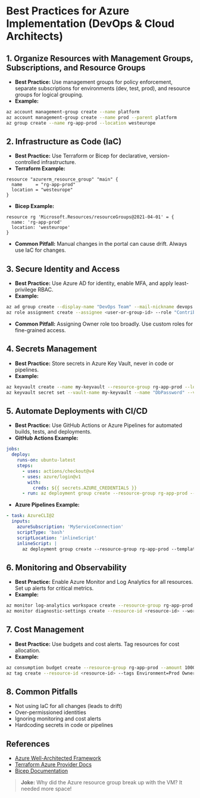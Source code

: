# Best Practices for Azure Implementation (DevOps & Cloud Architects)

## 1. Organize Resources with Management Groups, Subscriptions, and Resource Groups

- **Best Practice:** Use management groups for policy enforcement, separate subscriptions for environments (dev, test, prod), and resource groups for logical grouping.
- **Example:**

```sh
az account management-group create --name platform
az account management-group create --name prod --parent platform
az group create --name rg-app-prod --location westeurope
```

## 2. Infrastructure as Code (IaC)

- **Best Practice:** Use Terraform or Bicep for declarative, version-controlled infrastructure.
- **Terraform Example:**

```hcl
resource "azurerm_resource_group" "main" {
  name     = "rg-app-prod"
  location = "westeurope"
}
```

- **Bicep Example:**

```bicep
resource rg 'Microsoft.Resources/resourceGroups@2021-04-01' = {
  name: 'rg-app-prod'
  location: 'westeurope'
}
```

- **Common Pitfall:** Manual changes in the portal can cause drift. Always use IaC for changes.

## 3. Secure Identity and Access

- **Best Practice:** Use Azure AD for identity, enable MFA, and apply least-privilege RBAC.
- **Example:**

```sh
az ad group create --display-name "DevOps Team" --mail-nickname devops
az role assignment create --assignee <user-or-group-id> --role "Contributor" --resource-group rg-app-prod
```

- **Common Pitfall:** Assigning Owner role too broadly. Use custom roles for fine-grained access.

## 4. Secrets Management

- **Best Practice:** Store secrets in Azure Key Vault, never in code or pipelines.
- **Example:**

```sh
az keyvault create --name my-keyvault --resource-group rg-app-prod --location westeurope
az keyvault secret set --vault-name my-keyvault --name "DbPassword" --value "SuperSecret123"
```

## 5. Automate Deployments with CI/CD

- **Best Practice:** Use GitHub Actions or Azure Pipelines for automated builds, tests, and deployments.
- **GitHub Actions Example:**

```yaml
jobs:
  deploy:
    runs-on: ubuntu-latest
    steps:
      - uses: actions/checkout@v4
      - uses: azure/login@v1
        with:
          creds: ${{ secrets.AZURE_CREDENTIALS }}
      - run: az deployment group create --resource-group rg-app-prod --template-file main.bicep
```

- **Azure Pipelines Example:**

```yaml
- task: AzureCLI@2
  inputs:
    azureSubscription: 'MyServiceConnection'
    scriptType: 'bash'
    scriptLocation: 'inlineScript'
    inlineScript: |
      az deployment group create --resource-group rg-app-prod --template-file main.bicep
```

## 6. Monitoring and Observability

- **Best Practice:** Enable Azure Monitor and Log Analytics for all resources. Set up alerts for critical metrics.
- **Example:**

```sh
az monitor log-analytics workspace create --resource-group rg-app-prod --workspace-name law-prod
az monitor diagnostic-settings create --resource-id <resource-id> --workspace law-prod --logs '[{"category": "AllLogs", "enabled": true}]'
```

## 7. Cost Management

- **Best Practice:** Use budgets and cost alerts. Tag resources for cost allocation.
- **Example:**

```sh
az consumption budget create --resource-group rg-app-prod --amount 1000 --time-grain monthly --name prod-budget
az tag create --resource-id <resource-id> --tags Environment=Prod Owner=DevOps
```

## 8. Common Pitfalls

- Not using IaC for all changes (leads to drift)
- Over-permissioned identities
- Ignoring monitoring and cost alerts
- Hardcoding secrets in code or pipelines

## References

- [Azure Well-Architected Framework](https://learn.microsoft.com/en-us/azure/architecture/framework/)
- [Terraform Azure Provider Docs](https://registry.terraform.io/providers/hashicorp/azurerm/latest/docs)
- [Bicep Documentation](https://learn.microsoft.com/en-us/azure/azure-resource-manager/bicep/)

> **Joke:** Why did the Azure resource group break up with the VM? It needed more space!
